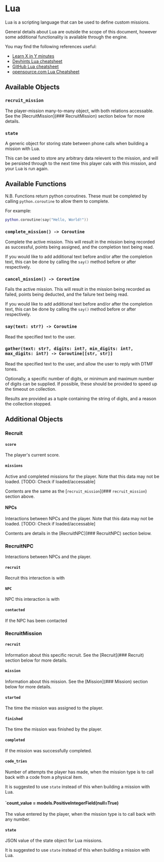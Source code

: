 # Lua

Lua is a scripting language that can be used to define custom missions.

General details about Lua are outside the scope of this document, however some additional functionality is available through the engine.

You may find the following references useful:
  - [Learn X in Y minutes](https://learnxinyminutes.com/lua/)
  - [Devhints Lua cheatsheet](https://devhints.io/lua)
  - [GitHub Lua cheatsheet](https://gist.github.com/nilesh-tawari/02078ae5b83ce3c90f476c4858c60693)
  - [opensource.com Lua Cheatsheet](https://opensource.com/sites/default/files/gated-content/cheat_sheet_lua.pdf)

## Available Objects

### `recruit_mission`

The player-mission many-to-many object, with both relations accessable. See the [RecruitMission](### RecruitMission) section below for more details.

### `state`

A generic object for storing state between phone calls when building a mission with Lua.

This can be used to store any arbitrary data relevent to the mission, and will be persisted through to the next time this player cals with this mission, and your Lua is run again.

## Available Functions

N.B. Functions return python coroutines. These must be completed by calling `python.coroutine` to allow them to complete.

For example:

```lua
python.coroutine(say("Hello, World!"))
```

### `complete_mission() -> Coroutine`

Complete the active mission. This will result in the mission being recorded as successful, points being assigned, and the completion text being read.

If you would like to add additional text before and/or after the completion text, this can be done by calling the `say()` method before or after respectively.

### `cancel_mission() -> Coroutine`

Fails the active mission. This will result in the mission being recorded as failed, points being deducted, and the failure text being read.

If you would like to add additional text before and/or after the completion text, this can be done by calling the `say()` method before or after respectively.

### `say(text: str?) -> Coroutine`

Read the specified text to the user.

### `gather(text: str?, digits: int?, min_digits: int?, max_digits: int?) -> Coroutine[[str, str]]`

Read the specified text to the user, and allow the user to reply with DTMF tones.

Optionally, a specific number of digits, or minimum and maximum number of digits can be supplied.
If possible, these should be provided to speed up the timeout on collection.

Results are provided as a tuple containing the string of digits, and a reason the collection stopped.

## Additional Objects

### Recruit

#### `score`

The player's current score.

#### `missions`

Active and completed missions for the player. Note that this data may not be loaded.
[TODO: Check if loaded/accessable]

Contents are the same as the [`recruit_mission`](### `recruit_mission`) section above.

#### NPCs

Interactions between NPCs and the player. Note that this data may not be loaded.
[TODO: Check if loaded/accessable]

Contents are details in the [RecruitNPC](### RecruitNPC) section below.

### RecruitNPC

Interactions between NPCs and the player.

#### `recruit`

Recruit this interaction is with

#### `NPC`

NPC this interaction is with

#### `contacted`

If the NPC has been contacted

### RecruitMission

#### `recruit`

Information about this specific recruit. See the [Recruit](### Recruit) section below for more details.

#### `mission`

Information about this mission. See the [Mission](### Mission) section below for more details.

#### `started`

The time the mission was assigned to the player.

#### `finished`

The time the mission was finished by the player.

#### `completed`

If the mission was successfully completed.

#### `code_tries`

Number of attempts the player has made, when the mission type is to call back with a code from a physical item.

It is suggested to use `state` instead of this when building a mission with Lua.

#### `count_value = models.PositiveIntegerField(null=True)

The value entered by the player, when the mission type is to call back with any number.

#### `state`

JSON value of the state object for Lua missions.

It is suggested to use `state` instead of this when building a mission with Lua.
